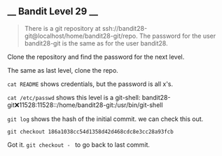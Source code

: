 __ Bandit Level 29 __
---
> There is a git repository at ssh://bandit28-git@localhost/home/bandit28-git/repo. The password for the user bandit28-git is the same as for the user bandit28.

Clone the repository and find the password for the next level.

The same as last level, clone the repo.

`cat README` shows credentials, but the password is all x's.

`cat /etc/passwd` shows this level is a git-shell:
bandit28-git:x:11528:11528::/home/bandit28-git:/usr/bin/git-shell

`git log` shows the hash of the initial commit. we can check this out.

`git checkout 186a1038cc54d1358d42d468cdc8e3cc28a93fcb`

Got it. `git checkout - ` to go back to last commit.